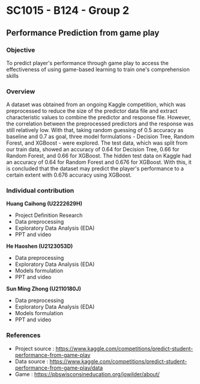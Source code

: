 # SC1015 - B124 - Group 2

## Performance Prediction from game play

### Objective
To predict player's performance through game play to access the effectiveness of using game-based learning to train one's comprehension skills

### Overview
A dataset was obtained from an ongoing Kaggle competition, which was preprocessed to reduce the size of the predictor data file and extract characteristic values to combine the predictor and response file. However, the correlation between the preprocessed predictors and the response was still relatively low. With that, taking random guessing of 0.5 accuracy as baseline and 0.7 as goal, three model formulations - Decision Tree, Random Forest, and XGBoost - were explored. The test data, which was split from our train data, showed an accuracy of 0.64 for Decision Tree, 0.66 for Random Forest, and 0.66 for XGBoost. The hidden test data on Kaggle had an accuracy of 0.64 for Random Forest and 0.676 for XGBoost. With this, it is concluded that the dataset may predict the player's performance to a certain extent with 0.676 accuracy using XGBoost.

### Individual contribution
**Huang Caihong (U2222629H)**
- Project Definition Research
- Data preprocessing
- Exploratory Data Analysis (EDA)
- PPT and video

**He Haoshen (U2123053D)**
- Data preprocessing
- Exploratory Data Analysis (EDA)
- Models formulation
- PPT and video

**Sun Ming Zhong (U2110180J)**
- Data preprocessing
- Exploratory Data Analysis (EDA)
- Models formulation
- PPT and video

### References
- Project source : https://www.kaggle.com/competitions/predict-student-performance-from-game-play
- Data source : https://www.kaggle.com/competitions/predict-student-performance-from-game-play/data
- Game : https://pbswisconsineducation.org/jowilder/about/
